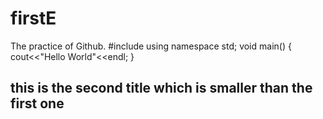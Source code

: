# firstE
The practice of Github.
#include<iostream>
  using namespace std;
  void main()
  {
    cout<<"Hello World"<<endl;
  }




## this is the second title which is smaller than the first one
